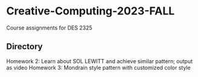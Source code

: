 # Creative-Computing-2023-FALL
Course assignments for DES 2325

## Directory
Homework 2: Learn about SOL LEWITT and achieve similar pattern; output as video
Homework 3: Mondrain style pattern with customized color style
